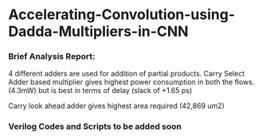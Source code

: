 # Accelerating-Convolution-using-Dadda-Multipliers-in-CNN

### Brief Analysis Report:
4 different adders are used for addition of partial products.
Carry Select Adder based multiplier gives highest power consumption in both the flows.(4.3mW) but is best in terms of delay (slack of +1.65 ps)

Carry look ahead adder gives highest area required (42,869 um2) 







### Verilog Codes and Scripts to be added soon

